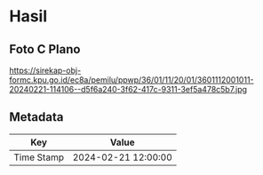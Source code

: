 # Hasil

## Foto C Plano

https://sirekap-obj-formc.kpu.go.id/ec8a/pemilu/ppwp/36/01/11/20/01/3601112001011-20240221-114106--d5f6a240-3f62-417c-9311-3ef5a478c5b7.jpg


## Metadata

| Key        | Value               |
| ---------- | ------------------- |
| Time Stamp | 2024-02-21 12:00:00 |



